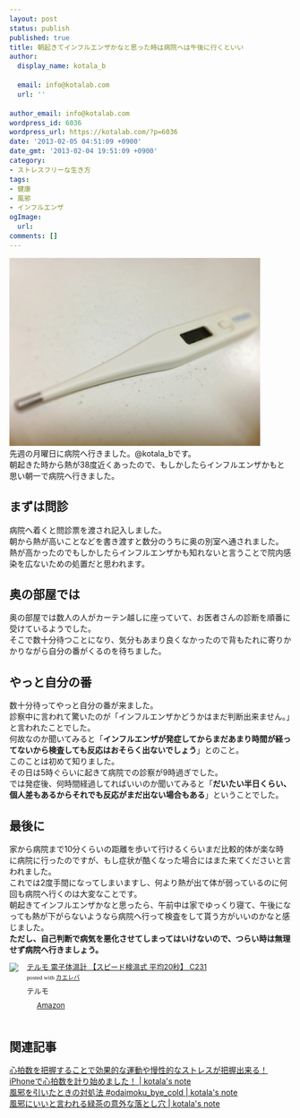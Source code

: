 ```yaml
---
layout: post
status: publish
published: true
title: 朝起きてインフルエンザかなと思った時は病院へは午後に行くといい
author:
  display_name: kotala_b

  email: info@kotalab.com
  url: ''

author_email: info@kotalab.com
wordpress_id: 6036
wordpress_url: https://kotalab.com/?p=6036
date: '2013-02-05 04:51:09 +0900'
date_gmt: '2013-02-04 19:51:09 +0900'
category:
- ストレスフリーな生き方
tags:
- 健康
- 風邪
- インフルエンザ
ogImage:
  url:
comments: []
---
```

<p><img src="/wp-content/uploads/inful_130205-448x336.jpg" alt="inful_130205" width="448" height="336" class="alignnone size-large wp-image-6040" /><br />
先週の月曜日に病院へ行きました。@kotala_bです。<br />
朝起きた時から熱が38度近くあったので、もしかしたらインフルエンザかもと思い朝一で病院へ行きました。<br />
</p>
<!--more-->
<h2>まずは問診</h2>
<p>病院へ着くと問診票を渡され記入しました。<br />
朝から熱が高いことなどを書き渡すと数分のうちに奥の別室へ通されました。<br />
熱が高かったのでもしかしたらインフルエンザかも知れないと言うことで院内感染を広ないための処置だと思われます。</p>
<h2>奥の部屋では</h2>
<p>奥の部屋では数人の人がカーテン越しに座っていて、お医者さんの診断を順番に受けているようでした。<br />
そこで数十分待つことになり、気分もあまり良くなかったので背もたれに寄りかかりながら自分の番がくるのを待ちました。</p>
<h2>やっと自分の番</h2>
<p>数十分待ってやっと自分の番が来ました。<br />
診察中に言われて驚いたのが「インフルエンザかどうかはまだ判断出来ません。」と言われたことでした。<br />
何故なのか聞いてみると「<strong>インフルエンザが発症してからまだあまり時間が経ってないから検査しても反応はおそらく出ないでしょう</strong>」とのこと。<br />
このことは初めて知りました。<br />
その日は5時ぐらいに起きて病院での診察が9時過ぎでした。<br />
では発症後、何時間経過してればいいのか聞いてみると「<strong>だいたい半日くらい、個人差もあるからそれでも反応がまだ出ない場合もある</strong>」ということでした。</p>
<h2>最後に</h2>
<p>家から病院まで10分くらいの距離を歩いて行けるくらいまだ比較的体が楽な時に病院に行ったのですが、もし症状が酷くなった場合にはまた来てくださいと言われました。<br />
これでは2度手間になってしまいますし、何より熱が出て体が弱っているのに何回も病院へ行くのは大変なことです。<br />
朝起きてインフルエンザかなと思ったら、午前中は家でゆっくり寝て、午後になっても熱が下がらないようなら病院へ行って検査をして貰う方がいいのかなと感じました。<br />
<strong>ただし、自己判断で病気を悪化させてしまってはいけないので、つらい時は無理せず病院へ行きましょう。</strong></p>
<div class="kaerebalink-box" style="text-align:left;padding-bottom:20px;font-size:small;/zoom: 1;overflow: hidden;">
<div class="kaerebalink-image" style="float:left;margin:0 15px 10px 0;"><a href="https://www.amazon.co.jp/exec/obidos/ASIN/B003RWTML6/same-22/ref=nosim/" rel="nofollow" target="_blank"><img src="https://images-fe.ssl-images-amazon.com/images/I/31yOtKKe-BL._SL160_.jpg" style="border: none;" /></a></div>
<div class="kaerebalink-info" style="line-height:120%;/zoom: 1;overflow: hidden;">
<div class="kaerebalink-name" style="margin-bottom:10px;line-height:120%"><a href="https://www.amazon.co.jp/exec/obidos/ASIN/B003RWTML6/same-22/ref=nosim/" rel="nofollow" target="_blank">テルモ 電子体温計 【スピード検温式 平均20秒】 C231</a>
<div class="kaerebalink-powered-date" style="font-size:8pt;margin-top:5px;font-family:verdana;line-height:120%">posted with <a href="https://kaereba.com" target="_blank">カエレバ</a></div>
</div>
<div class="kaerebalink-detail" style="margin-bottom:5px;"> テルモ     </div>
<div class="kaerebalink-link1" style="margin-top:10px;">
<div class="shoplinkamazon" style="display:inline;margin-right:5px;background: url('https://img.yomereba.com/tam_k_01.gif') 0 0 no-repeat;padding: 2px 0 2px 18px;white-space: nowrap;"><a href="https://www.amazon.co.jp/gp/search?keywords=C231&__mk_ja_JP=%83J%83%5E%83J%83i&tag=same-22" rel="nofollow" target="_blank" title="アマゾン" >Amazon</a></div>
</div>
</div>
<div class="booklink-footer" style="clear: left"></div>
</div>
<h2 class="rele">関連記事</h2>
<p><a href="/heartrate" target="_blank">心拍数を把握することで効果的な運動や慢性的なストレスが把握出来る！iPhoneで心拍数を計り始めました！ | kotala's note</a><br />
<a href="/bye-cold" target="_blank">風邪を引いたときの対処法 #odaimoku_bye_cold | kotala's note</a><br />
<a href="/cold-hole" target="_blank">風邪にいいと言われる緑茶の意外な落とし穴 | kotala's note</a></p>
